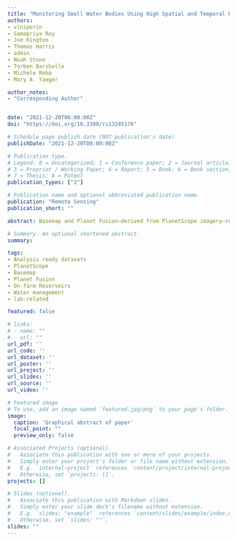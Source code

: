 ```yaml
---
title: "Monitoring Small Water Bodies Using High Spatial and Temporal Resolution Analysis Ready Datasets"
authors:
- viniperin
- Samapriya Roy
- Joe Kington
- Thomas Harris
- admin
- Noah Stone
- Torben Barsballe
- Michele Reba
- Mary A. Yaeger

author_notes:
- "Corresponding Author"


date: "2021-12-20T00:00:00Z"
doi: "https://doi.org/10.3390/rs13245176"

# Schedule page publish date (NOT publication's date).
publishDate: "2021-12-20T00:00:00Z"

# Publication type.
# Legend: 0 = Uncategorized; 1 = Conference paper; 2 = Journal article;
# 3 = Preprint / Working Paper; 4 = Report; 5 = Book; 6 = Book section;
# 7 = Thesis; 8 = Patent
publication_types: ["2"]

# Publication name and optional abbreviated publication name.
publication: "Remote Sensing"
publication_short: ""

abstract: Basemap and Planet Fusion—derived from PlanetScope imagery—represent the next generation of analysis ready datasets that minimize the effects of the presence of clouds. These datasets have high spatial (3 m) and temporal (daily) resolution, which provides an unprecedented opportunity to improve the monitoring of on-farm reservoirs (OFRs)—small water bodies that store freshwater and play important role in surface hydrology and global irrigation activities. In this study, we assessed the usefulness of both datasets to monitor sub-weekly surface area changes of 340 OFRs in eastern Arkansas, USA, and we evaluated the datasets main differences when used to monitor OFRs. When comparing the OFRs surface area derived from Basemap and Planet Fusion to an independent validation dataset, both datasets had high agreement (r2 ≥ 0.87), and small uncertainties, with a mean absolute percent error (MAPE) between 7.05% and 10.08%. Pairwise surface area comparisons between the two datasets and the PlanetScope imagery showed that 61% of the OFRs had r2 ≥ 0.55, and 70% of the OFRs had MAPE <5%. In general, both datasets can be employed to monitor OFRs sub-weekly surface area changes, and Basemap had higher surface area variability and was more susceptible to the presence of cloud shadows and haze when compared to Planet Fusion, which had a smoother time series with less variability and fewer abrupt changes throughout the year. The uncertainties in surface area classification decreased as the OFRs increased in size. In addition, the surface area time series can have high variability, depending on the OFR environmental conditions (e.g., presence of vegetation inside the OFR). Our findings suggest that both datasets can be used to monitor OFRs sub-weekly, seasonal, and inter-annual surface area changes; therefore, these datasets can help improve freshwater management by allowing better assessment and management of the OFRs.

# Summary. An optional shortened abstract.
summary: 

tags:
- Analysis ready datasets
- PlanetScope
- Basemap
- Planet Fusion
- On-farm Reservoirs
- Water management
- lab-related

featured: false

# links:
# - name: ""
#   url: ""
url_pdf: ''
url_code: ''
url_dataset: ''
url_poster: ''
url_project: ''
url_slides: ''
url_source: ''
url_video: ''

# Featured image
# To use, add an image named `featured.jpg/png` to your page's folder. 
image:
  caption: 'Graphical abstract of paper'
  focal_point: ""
  preview_only: false

# Associated Projects (optional).
#   Associate this publication with one or more of your projects.
#   Simply enter your project's folder or file name without extension.
#   E.g. `internal-project` references `content/project/internal-project/index.md`.
#   Otherwise, set `projects: []`.
projects: []

# Slides (optional).
#   Associate this publication with Markdown slides.
#   Simply enter your slide deck's filename without extension.
#   E.g. `slides: "example"` references `content/slides/example/index.md`.
#   Otherwise, set `slides: ""`.
slides: ""
---
```



